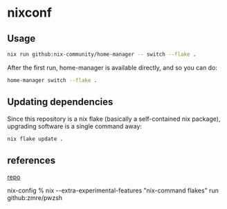 # nixconf


## Usage

```sh
nix run github:nix-community/home-manager -- switch --flake .
```

After the first run, home-manager is available directly, and so you can do:

```sh
home-manager switch --flake .
```

## Updating dependencies

Since this repository is a nix flake (basically a self-contained nix package),
upgrading software is a single command away:

```sh
nix flake update .
```

## references

[repo](https://github.com/synecdokey/dotfiles/tree/dev)

nix-config % nix --extra-experimental-features "nix-command flakes" run github:zmre/pwzsh
